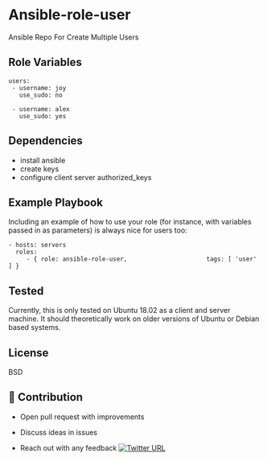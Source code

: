 
Ansible-role-user
=======

Ansible Repo For Create Multiple Users

Role Variables
--------------
    users:
     - username: joy
       use_sudo: no
      
     - username: alex
       use_sudo: yes
Dependencies
------------

- install ansible
- create keys
- configure client server authorized_keys

Example Playbook
----------------

Including an example of how to use your role (for instance, with variables
passed in as parameters) is always nice for users too:

    - hosts: servers
      roles:
         - { role: ansible-role-user,                      tags: [ 'user' ] }
Tested
--------------
Currently, this is only tested on Ubuntu 18.02 as a client and server machine. It should theoretically work on older versions of Ubuntu or Debian based systems.

License
-------
BSD

## 👬 Contribution
- Open pull request with improvements
- Discuss ideas in issues

- Reach out with any feedback [![Twitter URL](https://img.shields.io/twitter/url/https/twitter.com/anmol_nagpal.svg?style=social&label=Follow%20%40anmol_nagpal)](https://twitter.com/anmol_nagpal)


